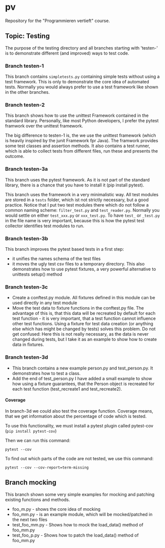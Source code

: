 # pv
Repository for the "Programmieren vertieft" course.

## Topic: Testing

The purpose of the testing directory and all branches starting with 'testen-' is 
to demonstrate different (and improved) ways to test code.

### Branch testen-1

This branch contains `simpletests.py` containing simple tests without using 
a test framework. This is only to demonstrate the core idea of automated tests.
Normally you would always prefer to use a test framework like shown in the other 
branches.

### Branch testen-2

This branch shows how to use the unittest Framework contained in the 
standard library. Personally, like most Python developers, I prefer 
the pytest framwork over the unittest framework.

The big difference to testen-1 is, the we use the unittest framework 
(which is heavily inspired by the junit Framework fpr Java). The framwork 
provides some test classes and assertion methods. It also contains a test 
runner, which is able to collect tests from different files, run these and
presents the outcome.

### Branch testen-3a

This branch uses the pytest framework. As it is not part of the standard 
library, there is a chance that you have to install it (pip install pytest).

This branch uses the framework in a very minimalistic way. All test modules
are stored in a `tests` folder, which ist not strictly necessary, but a good
practice. Notice that I put two test modules there which do not follow a common
naming scheme: `filter_test.py` and `test_reader.py`. Normally you would settle
on either `test_xxx.py` or `xxx_test.py`. To have `test_` or `_test.py` in the
file name is very important, because this is how the pytest test collector 
identifies test modules to run.

### Branch testen-3b

This branch improves the pytest based tests in a first step:

  * it unifies the names schema of the test files
  * it moves the ugly test csv files to a temporary directory. This also 
    demonstrates how to use pytest fixtures, a very powerful alternative
    to unittests setup() method

### Branch testen-3c

  * Create a conftest.py module. All fixtures defined in this module can be used 
    directly in any test module 
  * Move the test data to fixture functions in the conftest.py file.
    The advantage of this is, that this data will be recreated by default for 
    each test function - it is very important, that a test function cannot 
    influence other test functions. Using a fixture for test data creation (or 
    anything else which has might be changed by tests) solves this problem.
    Do not get confused: Here this is not really necessary, as the data is 
    never changed during tests, but I take it as an example to show how to create 
    data in fixtures.

### Branch testen-3d

  * This branch contains a new example person.py and test_person.py. It demonstrates 
    how to test a class.
  * Add the end of test_person.py I have added a small example to show how using a fixture
    guarantees, that the Person object is recreated for each test function (test_recreate1 
    and test_recreate2).

#### Coverage
In branch-3d we could also test the coverage function. Coverage means, that we get information
about the percentage of code which is tested.

To use this functionality, we must install a pytest plugin called pytest-cov (``pip install pytest-cov``)

Then we can run this command:

```
pytest --cov
```

To find out which parts of the code are not tested, we use this command:

```
pytest --cov --cov-report=term-missing
```

## Branch mocking

This branch shown some very simple examples for mocking and patching existing
functions and methods.

  * foo_m.py - shows the core idea of mocking
  * foo_mm.py - is an example module, which will be mocked/patched in the 
                next two files
  * test_foo_mm.py - Shows how to mock the load_data() method of foo_mm.py
  * test_foo_p.py - Shows how to patch the load_data() method of foo_mm.py
